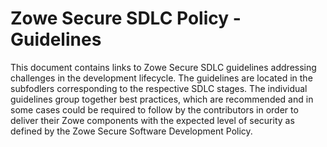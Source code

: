 # Zowe Secure SDLC Policy - Guidelines

This document contains links to Zowe Secure SDLC guidelines addressing challenges in the development lifecycle.
The guidelines are located in the subfodlers corresponding to the respective SDLC stages.
The individual guidelines group together best practices, which are recommended and in some cases could be required to follow by the contributors in order to 
deliver their Zowe components with the expected level of security as defined by the Zowe Secure Software Development Policy.

